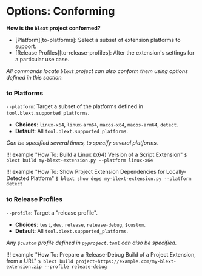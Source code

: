 # Options: Conforming
**How is the `blext` project conformed?**

- [Platform][to-platforms]: Select a subset of extension platforms to support.
- [Release Profiles][to-release-profiles]: Alter the extension's settings for a particular use case.

_All commands locate `blext` project can also conform them using options defined in this section._

### to Platforms
`--platform`: Target a subset of the platforms defined in `tool.blext.supported_platforms`.

- **Choices**: `linux-x64`, `linux-arm64`, `macos-x64`, `macos-arm64`, `detect`.
- **Default**: All `tool.blext.supported_platforms`.

_Can be specified several times, to specify several platforms._

!!! example "How To: Build a Linux (x64) Version of a Script Extension"
	```
	$ blext build my-blext-extension.py --platform linux-x64
	```

!!! example "How To: Show Project Extension Dependencies for Locally-Detected Platform"
	```
	$ blext show deps my-blext-extension.py --platform detect
	```



### to Release Profiles
`--profile`: Target a "release profile".

- **Choices**: `test`, `dev`, `release`, `release-debug`, `$custom`.
- **Default**: All `tool.blext.supported_platforms`.

_Any `$custom` profile defined in `pyproject.toml` can also be specified._

!!! example "How To: Prepare a Release-Debug Build of a Project Extension, from a URL"
	```
	$ blext build project+https://example.com/my-blext-extension.zip --profile release-debug
	```
